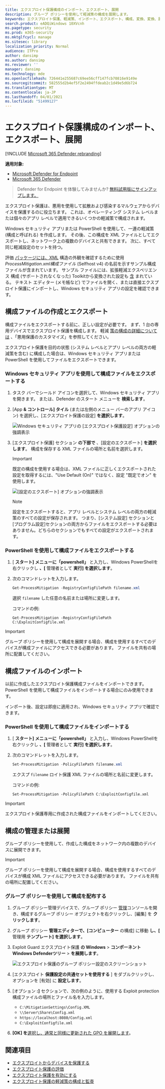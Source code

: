 ```yaml
---
title: エクスプロイト保護構成のインポート、エクスポート、展開
description: グループ ポリシーを使用して軽減策の構成を展開します。
keywords: エクスプロイト保護、軽減策、インポート、エクスポート、構成、変換、変換、展開、インストール
search.product: eADQiWindows 10XVcnh
ms.pagetype: security
ms.prod: m365-security
ms.mktglfcycl: manage
ms.sitesec: library
localization_priority: Normal
audience: ITPro
author: dansimp
ms.author: dansimp
ms.reviewer: ''
manager: dansimp
ms.technology: mde
ms.openlocfilehash: 726441e255687c69ee56cff147fcb70816e9149e
ms.sourcegitcommit: 582555d2b4ef5f2e2494ffdeab2c1d49e5d6b724
ms.translationtype: MT
ms.contentlocale: ja-JP
ms.lasthandoff: 04/01/2021
ms.locfileid: "51499127"
---
```

# <a name="import-export-and-deploy-exploit-protection-configurations"></a>エクスプロイト保護構成のインポート、エクスポート、展開

[!INCLUDE [Microsoft 365 Defender rebranding](../../includes/microsoft-defender.md)]


**適用対象:**
- [Microsoft Defender for Endpoint](https://go.microsoft.com/fwlink/p/?linkid=2154037)
- [Microsoft 365 Defender](https://go.microsoft.com/fwlink/?linkid=2118804)

> Defender for Endpoint を体験してみませんか? [無料試用版にサインアップします。](https://www.microsoft.com/microsoft-365/windows/microsoft-defender-atp?ocid=docs-wdatp-exposedapis-abovefoldlink) 


エクスプロイト保護は、悪用を使用して拡散および感染するマルウェアからデバイスを保護するのに役立ちます。 これは、オペレーティング システム レベルまたは個々のアプリ レベルで適用できるいくつかの軽減策で構成されます。

Windows セキュリティ アプリまたは PowerShell を使用して、一連の軽減策 (構成と呼ばれる) を作成します。 その後、この構成を XML ファイルとしてエクスポートし、ネットワーク上の複数のデバイスと共有できます。 次に、すべて同じ軽減設定のセットを持つ。

評価 [パッケージには、XML](https://demo.wd.microsoft.com/Page/EP) 構造の外観を確認するために使用 *ProcessMitigation.xml構成ファイル* (Selfhost v4) の名前を示すサンプル構成ファイルが含まれています。 サンプル ファイルには、拡張軽減エクスペリエンス 構成 (サポートされなくなった) Toolkitから変換された設定も [含](https://support.microsoft.com/en-us/help/2458544/the-enhanced-mitigation-experience-toolkit) まれている。 テキスト エディター (メモ帳など) でファイルを開く、または直接エクスプロイト保護にインポートし、Windows セキュリティ アプリの設定を確認できます。

## <a name="create-and-export-a-configuration-file"></a>構成ファイルの作成とエクスポート

構成ファイルをエクスポートする前に、正しい設定が必要です。 まず、1 台の専用デバイスでエクスプロイト保護を構成します。 軽減 [策の構成の詳細については](customize-exploit-protection.md) 、「悪用保護のカスタマイズ」を参照してください。

エクスプロイト保護を目的の状態 (システム レベルとアプリ レベルの両方の軽減策を含む) に構成した場合は、Windows セキュリティ アプリまたは PowerShell を使用してファイルをエクスポートできます。

### <a name="use-the-windows-security-app-to-export-a-configuration-file"></a>Windows セキュリティ アプリを使用して構成ファイルをエクスポートする

1. タスク バーでシールド アイコンを選択して、Windows セキュリティ アプリを開きます。 または、Defender のスタート メニューを **検索します**。

2. [App **& コントロール] タイル** (または左側のメニュー バーのアプリ アイコン) を選択し、[エクスプロイト保護の設定] **を選択します**。

    ![Windows セキュリティ アプリの [エクスプロイト保護設定] オプションの強調表示](/microsoft-365/security/defender-endpoint/images/wdsc-exp-prot)

3. [エクスプロイト保護] セクション **の下部で** 、[設定のエクスポート] **を選択します**。 構成を保存する XML ファイルの場所と名前を選択します。

    > [!IMPORTANT]
    > 既定の構成を使用する場合は、XML ファイルに正しくエクスポートされた設定を取得するには、"Use Default (On)" ではなく、設定 "既定でオン" を使用します。

    ![[設定のエクスポート] オプションの強調表示](/microsoft-365/security/defender-endpoint/images/wdsc-exp-prot-export)

    > [!NOTE]
    > 設定をエクスポートすると、アプリ レベルとシステム レベルの両方の軽減策のすべての設定が保存されます。 つまり、[システム設定] セクションと [プログラム設定]セクションの両方からファイルをエクスポートする必要はありません。どちらのセクションでもすべての設定がエクスポートされます。

### <a name="use-powershell-to-export-a-configuration-file"></a>PowerShell を使用して構成ファイルをエクスポートする

1. [ **スタート] メニューに「powershell」** と入力し、Windows PowerShellを右クリックし **、[** 管理者として **実行] を選択します**。
2. 次のコマンドレットを入力します。

    ```PowerShell
    Get-ProcessMitigation -RegistryConfigFilePath filename.xml
    ```

    選択 `filename` した任意の名前または場所に変更します。

    コマンドの例:

    `Get-ProcessMitigation -RegistryConfigFilePath C:\ExploitConfigfile.xml`

> [!IMPORTANT]
> グループ ポリシーを使用して構成を展開する場合、構成を使用するすべてのデバイスが構成ファイルにアクセスできる必要があります。 ファイルを共有の場所に配置してください。

## <a name="import-a-configuration-file"></a>構成ファイルのインポート

以前に作成したエクスプロイト保護構成ファイルをインポートできます。 PowerShell を使用して構成ファイルをインポートする場合にのみ使用できます。

インポート後、設定は即座に適用され、Windows セキュリティ アプリで確認できます。

### <a name="use-powershell-to-import-a-configuration-file"></a>PowerShell を使用して構成ファイルをインポートする

1. [ **スタート] メニューに「powershell」** と入力し、Windows PowerShellを右クリックし **、[** 管理者として **実行] を選択します**。
2. 次のコマンドレットを入力します。

    ```PowerShell
    Set-ProcessMitigation -PolicyFilePath filename.xml
    ```

    エクスプ `filename` ロイト保護 XML ファイルの場所と名前に変更します。

    コマンドの例:

    `Set-ProcessMitigation -PolicyFilePath C:\ExploitConfigfile.xml`

> [!IMPORTANT]
>
> エクスプロイト保護専用に作成された構成ファイルをインポートしてください。

## <a name="manage-or-deploy-a-configuration"></a>構成の管理または展開

グループ ポリシーを使用して、作成した構成をネットワーク内の複数のデバイスに展開できます。

> [!IMPORTANT]
> グループ ポリシーを使用して構成を展開する場合、構成を使用するすべてのデバイスが構成 XML ファイルにアクセスできる必要があります。 ファイルを共有の場所に配置してください。

### <a name="use-group-policy-to-distribute-the-configuration"></a>グループ ポリシーを使用して構成を配布する

1. グループ ポリシー管理デバイスで、グループ ポリシー [管理](https://docs.microsoft.com/previous-versions/windows/desktop/gpmc/group-policy-management-console-portal)コンソールを開き、構成するグループ ポリシー オブジェクトを右クリックし、[編集] を **クリックします**。

2. グループ ポリシー **管理エディターで、[コンピューター** の構成] に移動 **し、[** 管理用 **テンプレート] を選択します**。

3. Exploit Guard エクスプロイト保護 **の Windows**  >  **コンポーネントWindows Defenderツリー**  >  **を展開します**。

    ![エクスプロイト保護のグループ ポリシー設定のスクリーンショット](/microsoft-365/security/defender-endpoint/images/exp-prot-gp)

4. [エクスプロイト **保護設定の共通セットを使用する** ] をダブルクリックし、オプションを [有効] に **設定します**。

5. [オプション **:]** セクションで、次の例のように、使用する Exploit protection 構成ファイルの場所とファイル名を入力します。

    * `C:\MitigationSettings\Config.XML`
    * `\\Server\Share\Config.xml`
    * `https://localhost:8080/Config.xml`
    * `C:\ExploitConfigfile.xml`

6. **[OK] を**[選択し、通常と同様に更新された GPO を展開します](https://docs.microsoft.com/windows/win32/srvnodes/group-policy)。

## <a name="see-also"></a>関連項目

- [エクスプロイトからデバイスを保護する](exploit-protection.md)
- [エクスプロイト保護の評価](evaluate-exploit-protection.md)
- [エクスプロイト保護を有効にする](enable-exploit-protection.md)
- [エクスプロイト保護の軽減策の構成と監査](customize-exploit-protection.md)
